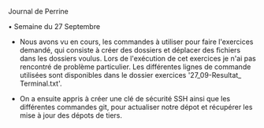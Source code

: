 Journal de Perrine

• Semaine du 27 Septembre 

- Nous avons vu en cours, les commandes à utiliser 
pour faire l'exercices demandé, qui consiste à créer des dossiers et 
déplacer des fichiers dans les dossiers voulus. Lors de l'exécution de cet 
exercices je n'ai pas rencontré de problème particulier. Les différentes 
lignes de commande utilisées sont disponibles dans le dossier exercices '27_09-Resultat_ Terminal.txt'.
 
- On a ensuite appris à créer une clé de sécurité SSH ainsi que les 
différentes commandes git, pour actualiser notre dépot et récupérer les 
mise à jour des dépots de tiers.
